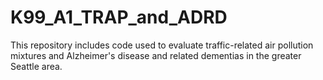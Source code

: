 # K99_A1_TRAP_and_ADRD
This repository includes code used to evaluate traffic-related air pollution mixtures and Alzheimer's disease and related dementias in the greater Seattle area.
